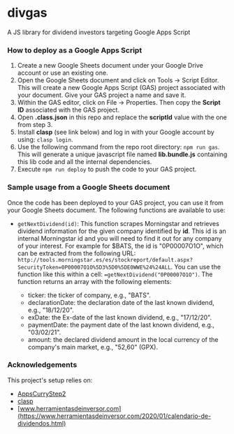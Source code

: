 # divgas
A JS library for dividend investors targeting Google Apps Script

### How to deploy as a Google Apps Script
1. Create a new Google Sheets document under your Google Drive account or use an existing one.
2. Open the Google Sheets document and click on Tools -> Script Editor. This will create a new Google Apps Script (GAS) project associated with your document. Give your GAS project a name and save it.
3. Within the GAS editor, click on File -> Properties. Then copy the **Script ID** associated with the GAS project.
4. Open **.class.json** in this repo and replace the **scriptId** value with the one from step 3.
5. Install **clasp** (see link below) and log in with your Google account by using: `clasp login`.
6. Use the following command from the repo root directory: `npm run gas`. This will generate a unique javascript file named **lib.bundle.js** containing this lib code and all the internal dependencies.  
7. Execute `npm run deploy` to push the code to your GAS project.

### Sample usage from a Google Sheets document
Once the code has been deployed to your GAS project, you can use it from your Google Sheets document. The following functions are available to use:

* `getNextDividend(id)`: This function scrapes Morningstar and retrieves dividend information for the given company identified by **id**. This id is an internal Morningstar id and you will need to find it out for any company of your interest. For example for $BATS, the id is "0P00007O1O", which can be extracted from the following URL: `http://tools.morningstar.es/es/stockreport/default.aspx?SecurityToken=0P00007O1O%5D3%5D0%5DE0WWE%24%24ALL`.
You can use the function like this within a cell: `=getNextDividend("0P00007O1O")`. The function returns an array with the following elements:
    
    * ticker: the ticker of company, e.g., "BATS".
    * declarationDate: the declaration date of the last known dividend, e.g., "18/12/20". 
    * exDate: the Ex-date of the last known dividend, e.g., "17/12/20".
    * paymentDate: the payment date of the last known dividend, e.g., "03/02/21".
    * amount: the declared dividend amount in the local currency of the company's main market, e.g., "52,60" (GPX).

### Acknowledgements
This project's setup relies on:
- [AppsCurryStep2](https://github.com/gsmart-in/AppsCurryStep2)
- [clasp](https://github.com/google/clasp)
- [www.herramientasdeinversor.com](https://www.herramientasdeinversor.com/2020/01/calendario-de-dividendos.html)